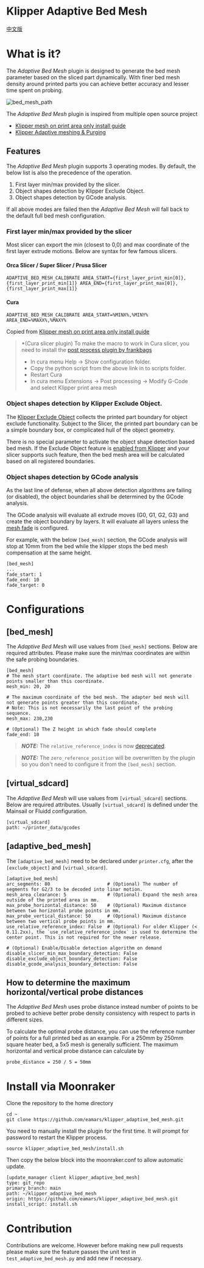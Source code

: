 Klipper Adaptive Bed Mesh
===
[中文版](readme_zh_cn.md)

# What is it?
The *Adaptive Bed Mesh* plugin is designed to generate the bed mesh parameter based on the sliced part dynamically. 
With finer bed mesh density around printed parts you can achieve better accuracy and lesser time spent on probing.

![bed_mesh_path](resources/bed_mesh_path.png)

The *Adaptive Bed Mesh* plugin is inspired from multiple open source project
- [Klipper mesh on print area only install guide](https://gist.github.com/ChipCE/95fdbd3c2f3a064397f9610f915f7d02)
- [Klipper Adaptive meshing & Purging](https://github.com/kyleisah/Klipper-Adaptive-Meshing-Purging)

## Features
The *Adaptive Bed Mesh* plugin supports 3 operating modes. By default, the below list is also the precedence of the operation. 
1. First layer min/max provided by the slicer.
2. Object shapes detection by Klipper Exclude Object.
3. Object shapes detection by GCode analysis.

If all above modes are failed then the *Adaptive Bed Mesh* will fall back to the default full bed mesh configuration. 

### First layer min/max provided by the slicer
Most slicer can export the min (closest to 0,0) and max coordinate of the first layer extrude motions. 
Below are syntax for few famous slicers. 
#### Orca Slicer / Super Slicer / Prusa Slicer

    ADAPTIVE_BED_MESH_CALIBRATE AREA_START={first_layer_print_min[0]},{first_layer_print_min[1]} AREA_END={first_layer_print_max[0]},{first_layer_print_max[1]}

#### Cura

    ADAPTIVE_BED_MESH_CALIBRATE AREA_START=%MINX%,%MINY% AREA_END=%MAXX%,%MAXY%

Copied from [Klipper mesh on print area only install guide](https://gist.github.com/ChipCE/95fdbd3c2f3a064397f9610f915f7d02)
> *(Cura slicer plugin) To make the macro to work in Cura slicer, you need to install the [post process plugin by frankbags](https://raw.githubusercontent.com/ChipCE/Slicer-profile/master/cura-slicer/scripts/KlipperPrintArea.py)
> - In cura menu Help -> Show configuration folder. 
> - Copy the python script from the above link in to scripts folder. 
> - Restart Cura 
> - In cura menu Extensions -> Post processing -> Modify G-Code and select Klipper print area mesh

### Object shapes detection by Klipper Exclude Object.
The [Klipper Exclude Object](https://www.klipper3d.org/Exclude_Object.html) collects the printed part boundary for 
object exclude functionality. Subject to the Slicer, the printed part boundary can be a simple boundary box, or complicated
hull of the object geometry. 

There is no special parameter to activate the object shape detection based bed mesh. If the Exclude Object feature is [enabled from Klipper](https://www.klipper3d.org/Config_Reference.html#exclude_object)
and your slicer supports such feature, then the bed mesh area will be calculated based on all registered boundaries.

### Object shapes detection by GCode analysis
As the last line of defense, when all above detection algorithms are failing (or disabled), the object boundaries shall be 
determined by the GCode analysis.

The GCode analysis will evaluate all extrude moves (G0, G1, G2, G3) and create the object boundary by layers. It
will evaluate all layers unless the [mesh fade](https://www.klipper3d.org/Bed_Mesh.html#mesh-fade) is configured.

For example, with the below `[bed_mesh]` section, the GCode analysis will stop at 10mm from the bed while the klipper stops the 
bed mesh compensation at the same height. 

    [bed_mesh]
    ...
    fade_start: 1
    fade_end: 10
    fade_target: 0

# Configurations
## [bed_mesh]
The *Adaptive Bed Mesh* will use values from `[bed_mesh]` sections. Below are required attributes. Please make sure the min/max
coordinates are within the safe probing boundaries. 

    [bed_mesh]
    # The mesh start coordinate. The adaptive bed mesh will not generate points smaller than this coordinate.
    mesh_min: 20, 20

    # The maximum coordinate of the bed mesh. The adapter bed mesh will not generate points greater than this coordinate.
    # Note: This is not necessarily the last point of the probing sequence.  
    mesh_max: 230,230

    # (Optional) The Z height in which fade should complete
    fade_end: 10

> **_NOTE:_**  The `relative_reference_index` is now [deprecated](https://www.klipper3d.org/Bed_Mesh.html#the-deprecated-relative_reference_index). 

> **_NOTE:_** The `zero_reference_position` will be overwritten by the plugin so you don't need to configure it from the `[bed_mesh]`
> section. 

## [virtual_sdcard]
The *Adaptive Bed Mesh* will use values from `[virtual_sdcard]` sections. Below are required attributes. Usually `[virtual_sdcard]` is 
defined under the Mainsail or Fluidd configuration. 
    
    [virtual_sdcard]
    path: ~/printer_data/gcodes

## [adaptive_bed_mesh]
The `[adaptive_bed_mesh]` need to be declared under `printer.cfg`, after the `[exclude_object]` and `[virtual_sdcard]`. 

    [adaptive_bed_mesh]
    arc_segments: 80                     # (Optional) The number of segments for G2/3 to be decoded into linar motion. 
    mesh_area_clearance: 5               # (Optional) Expand the mesh area outside of the printed area in mm. 
    max_probe_horizontal_distance: 50    # (Optional) Maximum distance between two horizontal probe points in mm. 
    max_probe_vertical_distance: 50      # (Optional) Maximum distance between two vertical probe points in mm.
    use_relative_reference_index: False  # (Optional) For older Klipper (< 0.11.2xx), the `use_relative_reference_index` is used to determine the center point. This is not required for the newer release.

    # (Optional) Enable/Disable detection algorithm on demand
    disable_slicer_min_max_boundary_detection: False
    disable_exclude_object_boundary_detection: False
    disable_gcode_analysis_boundary_detection: False


## How to determine the maximum horizontal/vertical probe distances
The *Adaptive Bed Mesh* uses probe distance instead number of points to be probed to achieve better probe density consistency
with respect to parts in different sizes. 

To calculate the optimal probe distance, you can use the reference number of points for a full printed bed as an example. 
For a 250mm by 250mm square heater bed, a 5x5 mesh is generally sufficient. The maximum horizontal and vertical probe distance
can calculate by

    probe_distance = 250 / 5 = 50mm



# Install via Moonraker
Clone the repository to the home directory

    cd ~
    git clone https://github.com/eamars/klipper_adaptive_bed_mesh.git

You need to manually install the plugin for the first time. It will prompt for password to restart the Klipper process. 
    
    source klipper_adaptive_bed_mesh/install.sh

Then copy the below block into the moonraker.conf to allow automatic update.

    [update_manager client klipper_adaptive_bed_mesh]
    type: git_repo
    primary_branch: main
    path: ~/klipper_adaptive_bed_mesh
    origin: https://github.com/eamars/klipper_adaptive_bed_mesh.git
    install_script: install.sh

# Contribution
Contributions are welcome. However before making new pull requests please make sure the feature passes
the unit test in `test_adaptive_bed_mesh.py` and add new if necessary. 
